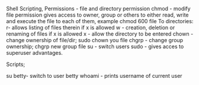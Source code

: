 Shell Scripting, Permissions - file and directory permission
chmod - modify file permission gives access to owner, group or others to either read, write and execute the file to each of them, example chmod 600  file
To directories: 
	r- allows listing of files therein if x is allowed
	w - creation, deletion or renaming of files if x is allowed
	x - allow the directory to be entered
chown - change ownership of file/dir; sudo chown you file
chgrp - change group ownership; chgrp new group file
su - switch users
sudo - gives acces to superuser advantages.

Scripts;

su betty- switch to user betty
whoami - prints username of current user

